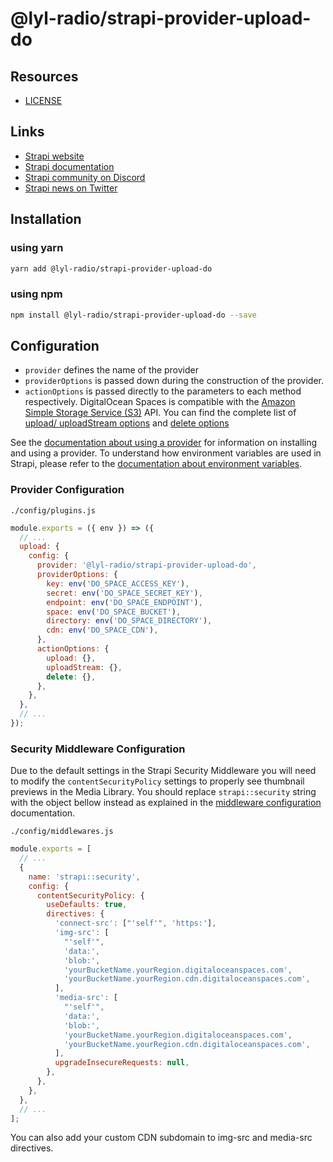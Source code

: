 # @lyl-radio/strapi-provider-upload-do

## Resources

- [LICENSE](LICENSE)

## Links

- [Strapi website](https://strapi.io/)
- [Strapi documentation](https://docs.strapi.io)
- [Strapi community on Discord](https://discord.strapi.io)
- [Strapi news on Twitter](https://twitter.com/strapijs)

## Installation

### using yarn
```bash
yarn add @lyl-radio/strapi-provider-upload-do
```
### using npm
```bash
npm install @lyl-radio/strapi-provider-upload-do --save
```

## Configuration

- `provider` defines the name of the provider
- `providerOptions` is passed down during the construction of the provider.
- `actionOptions` is passed directly to the parameters to each method respectively. DigitalOcean Spaces is compatible with the [Amazon Simple Storage Service (S3)](https://aws.amazon.com/s3/) API. You can find the complete list of [upload/ uploadStream options](https://docs.aws.amazon.com/AWSJavaScriptSDK/latest/AWS/S3.html#upload-property) and [delete options](https://docs.aws.amazon.com/AWSJavaScriptSDK/latest/AWS/S3.html#deleteObject-property)

See the [documentation about using a provider](https://docs.strapi.io/developer-docs/latest/plugins/upload.html#using-a-provider) for information on installing and using a provider. To understand how environment variables are used in Strapi, please refer to the [documentation about environment variables](https://docs.strapi.io/developer-docs/latest/setup-deployment-guides/configurations/optional/environment.html#environment-variables).

### Provider Configuration

`./config/plugins.js`

```js
module.exports = ({ env }) => ({
  // ...
  upload: {
    config: {
      provider: '@lyl-radio/strapi-provider-upload-do',
      providerOptions: {
        key: env('DO_SPACE_ACCESS_KEY'),
        secret: env('DO_SPACE_SECRET_KEY'),
        endpoint: env('DO_SPACE_ENDPOINT'),
        space: env('DO_SPACE_BUCKET'),
        directory: env('DO_SPACE_DIRECTORY'),
        cdn: env('DO_SPACE_CDN'),
      },
      actionOptions: {
        upload: {},
        uploadStream: {},
        delete: {},
      },
    },
  },
  // ...
});
```

### Security Middleware Configuration

Due to the default settings in the Strapi Security Middleware you will need to modify the `contentSecurityPolicy` settings to properly see thumbnail previews in the Media Library. You should replace `strapi::security` string with the object bellow instead as explained in the [middleware configuration](https://docs.strapi.io/developer-docs/latest/setup-deployment-guides/configurations/required/middlewares.html#loading-order) documentation.

`./config/middlewares.js`

```js
module.exports = [
  // ...
  {
    name: 'strapi::security',
    config: {
      contentSecurityPolicy: {
        useDefaults: true,
        directives: {
          'connect-src': ["'self'", 'https:'],
          'img-src': [
            "'self'",
            'data:',
            'blob:',
            'yourBucketName.yourRegion.digitaloceanspaces.com',
            'yourBucketName.yourRegion.cdn.digitaloceanspaces.com',
          ],
          'media-src': [
            "'self'",
            'data:',
            'blob:',
            'yourBucketName.yourRegion.digitaloceanspaces.com',
            'yourBucketName.yourRegion.cdn.digitaloceanspaces.com',
          ],
          upgradeInsecureRequests: null,
        },
      },
    },
  },
  // ...
];
```
You can also add your custom CDN subdomain to img-src and media-src directives.
